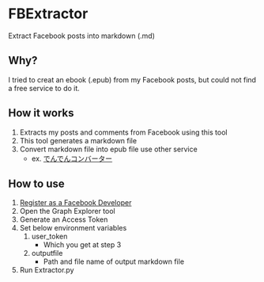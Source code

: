 # FBExtractor
  
Extract Facebook posts into markdown (.md)  
  
## Why?
  
I tried to creat an ebook (.epub) from my Facebook posts, but could not find a free service to do it.  
  
## How it works
  
1. Extracts my posts and comments from Facebook using this tool
1. This tool generates a markdown file
1. Convert markdown file into epub file use other service
    - ex. [でんでんコンバーター](https://conv.denshochan.com/)
　　
## How to use
  
1. [Register as a Facebook Developer](https://developers.facebook.com/docs/graph-api/get-started)
1. Open the Graph Explorer tool
1. Generate an Access Token
1. Set below environment variables
    1. user_token
        - Which you get at step 3
    1. outputfile
        - Path and file name of output markdown file
1. Run Extractor.py